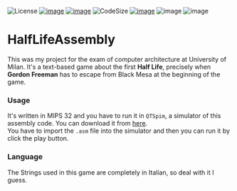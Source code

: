 ![License](https://img.shields.io/github/license/MasterCruelty/HalfLifeAssembly)
[![image](https://img.shields.io/github/stars/MasterCruelty/HalfLifeAssembly)](https://github.com/MasterCruelty/HalfLifeAssembly/stargazers)
[![image](https://img.shields.io/github/forks/MasterCruelty/HalfLifeAssembly)](https://github.com/MasterCruelty/HalfLifeAssembly/network/members)
![CodeSize](https://img.shields.io/github/languages/code-size/MasterCruelty/HalfLifeAssembly)
[![image](https://img.shields.io/github/issues/MasterCruelty/HalfLifeAssembly)](https://github.com/MasterCruelty/HalfLifeAssembly/issues)
![image](https://img.shields.io/github/languages/top/MasterCruelty/HalfLifeAssembly)
![image](https://img.shields.io/github/commit-activity/w/MasterCruelty/HalfLifeAssembly)
# HalfLifeAssembly
This was my project for the exam of computer architecture at University of Milan.
It's a text-based game about the first **Half Life**, precisely when **Gordon Freeman** has to escape from Black Mesa at the beginning of the game.

### Usage
It's written in MIPS 32 and you have to run it in ```QTSpim```, a simulator of this assembly code. You can download it from [here](http://spimsimulator.sourceforge.net/).<br>
You have to import the ```.asm``` file into the simulator and then you can run it by click the play button.

### Language
The Strings used in this game are completely in Italian, so deal with it I guess. 
